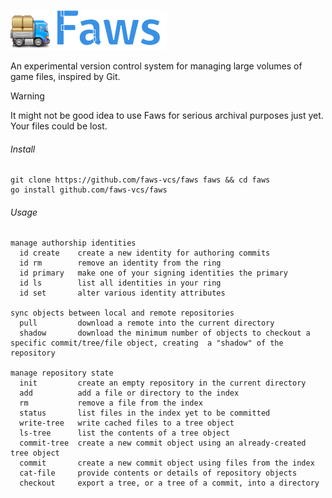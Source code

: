 ![Faws](./doc/img/logo.png)

An experimental version control system for managing large volumes of game files, inspired by Git.

> [!WARNING]
> It might not be good idea to use Faws for serious archival purposes just yet. Your files could be lost.


###### Install

```
git clone https://github.com/faws-vcs/faws faws && cd faws
go install github.com/faws-vcs/faws
```

###### Usage

```
manage authorship identities
  id create    create a new identity for authoring commits
  id rm        remove an identity from the ring
  id primary   make one of your signing identities the primary
  id ls        list all identities in your ring
  id set       alter various identity attributes

sync objects between local and remote repositories
  pull         download a remote into the current directory
  shadow       download the minimum number of objects to checkout a specific commit/tree/file object, creating  a "shadow" of the repository

manage repository state
  init         create an empty repository in the current directory
  add          add a file or directory to the index
  rm           remove a file from the index
  status       list files in the index yet to be committed
  write-tree   write cached files to a tree object
  ls-tree      list the contents of a tree object
  commit-tree  create a new commit object using an already-created tree object
  commit       create a new commit object using files from the index
  cat-file     provide contents or details of repository objects
  checkout     export a tree, or a tree of a commit, into a directory

```
